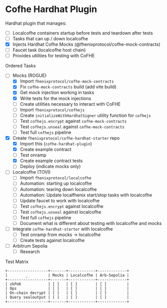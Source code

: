 # Cofhe Hardhat Plugin

Hardhat plugin that manages:

- [ ] Localcofhe containers startup before tests and teardown after tests
- [ ] Tasks that can up / down localcofhe
- [x] Injects Hardhat Cofhe Mocks (@fhenixprotocol/cofhe-mock-contracts)
- [ ] Faucet task (localcofhe host chain)
- [ ] Provides utilities for testing with CoFHE

Ordered Tasks

- [ ] Mocks (ROGUE)
  - [x] Import `fhenixprotocol/cofhe-mock-contracts`
  - [x] Fix `cofhe-mock-contracts` build (add vite build)
  - [x] Get mock injection working in tasks
  - [x] Write tests for the mock injections
  - [ ] Create utilities necessary to interact with CoFHE
  - [ ] Import `fhenixprotocol/cofhejs`
  - [ ] Create `initializeWithHardhatSigner` utility function for `cofhejs`
  - [ ] Test `cofhejs.encrypt` against `cofhe-mock-contracts`
  - [ ] Test `cofhejs.unseal` against `cofhe-mock-contracts`
  - [ ] Test full `cofhejs` pipeline
- [x] Create `fhenixprotocol/cofhe-hardhat-starter` repo
  - [x] Import this (`cofhe-hardhat-plugin`)
  - [x] Create example contract
  - [ ] Test onramp
  - [x] Create example contract tests
  - [ ] Deploy (indicate mocks only)
- [ ] Localcofhe (TOVI)
  - [ ] Import `fhenixprotocol/localcofhe`
  - [ ] Automation: starting up localcofhe
  - [ ] Automation: tearing down localcofhe
  - [ ] Automation: Update localfhenix start/stop tasks with localcofhe
  - [ ] Update faucet to work with localcofhe
  - [ ] Test `cofhejs.encrypt` against localcofhe
  - [ ] Test `cofhejs.unseal` against localcofhe
  - [ ] Test full `cofhejs` pipeline
  - [ ] Document what is different about testing with localcofhe and mocks
- [ ] Integrate `cofhe-hardhat-starter` with localcofhe
  - [ ] Test onramp from mocks -> localcofhe
  - [ ] Create tests against localcofhe
- [ ] Arbitrum Sepolia
  - [ ] Research

Test Matrix

```
+------------------+-------+------------+-------------+
|        _         | Mocks | Localcofhe | Arb-Sepolia |
+------------------+-------+------------+-------------+
| zkPoK            | [ ]   | [ ]        | [ ]         |
| Ops              | [ ]   | [ ]        | [ ]         |
| On-chain decrypt | [ ]   | [ ]        | [ ]         |
| Query sealoutput | [ ]   | [ ]        | [ ]         |
+------------------+-------+------------+-------------+
```
